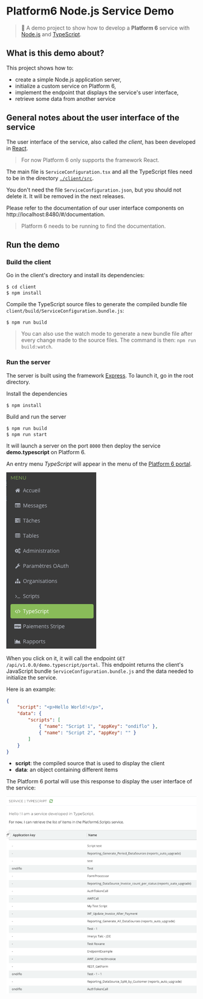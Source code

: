 # Platform6 Node.js Service Demo

> :beginner: A demo project to show how to develop a **Platform 6** service with [Node.js](https://nodejs.org/en/) and [TypeScript](https://www.typescriptlang.org/).

## What is this demo about?

This project shows how to:

- create a simple Node.js application server,
- initialize a custom service on Platform 6,
- implement the endpoint that displays the service's user interface,
- retrieve some data from another service

## General notes about the user interface of the service

The user interface of the service, also called _the client_, has been developed in [React](https://reactjs.org/).

> For now Platform 6 only supports the framework React.

The main file is `ServiceConfiguration.tsx` and all the TypeScript files need to be in the directory [`./client/src`](./client/src).

You don't need the file `ServiceConfiguration.json`, but you should not delete it. It will be removed in the next releases.

Please refer to the documentation of our user interface components on http://localhost:8480/#/documentation.

> Platform 6 needs to be running to find the documentation.

## Run the demo

### Build the client

Go in the client's directory and install its dependencies:

```console
$ cd client
$ npm install
```

Compile the TypeScript source files to generate the compiled bundle file `client/build/ServiceConfiguration.bundle.js`:

```console
$ npm run build
```

> You can also use the watch mode to generate a new bundle file after every change made to the source files. The command is then: `npm run build:watch`.

### Run the server

The server is built using the framework [Express](https://expressjs.com/).
To launch it, go in the root directory.

Install the dependencies

```console
$ npm install
```

Build and run the server

```console
$ npm run build
$ npm run start
```

It will launch a server on the port `8000` then deploy the service __demo.typescript__ on Platform 6.

An entry menu _TypeScript_ will appear in the menu of the [Platform 6 portal](http://localhost:8480/).

![Demo TypeScript entry menu](images/demo_typescript_entry_menu.png)

When you click on it, it will call the endpoint `GET /api/v1.0.0/demo.typescript/portal`.
This endpoint returns the client's JavaScript bundle `ServiceConfiguration.bundle.js` and the data needed to initialize the service.

Here is an example:

```json
{
    "script": "<p>Hello World!</p>",
    "data": {
        "scripts": [
            { "name": "Script 1", "appKey": "ondiflo" },
            { "name": "Script 2", "appKey": "" }
        ]
    }
}
```

- __script__: the compiled source that is used to display the client
- __data__: an object containing different items

The Platform 6 portal will use this response to display the user interface of the service:

![Demo TypeScript UI](images/demo_typescript_ui.png)
